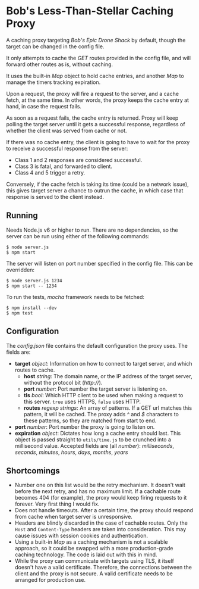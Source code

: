 # Bob's Less-Than-Stellar Caching Proxy
A caching proxy targeting _Bob's Epic Drone Shack_ by default, though the target can be changed in the config file.

It only attempts to cache the _GET_ routes provided in the config file, and will forward other routes as is, without caching.

It uses the built-in _Map_ object to hold cache entries, and another _Map_ to manage the timers tracking expiration.

Upon a request, the proxy will fire a request to the server, and a cache fetch, at the same time. In other words, the proxy keeps the cache entry at hand, in case the request fails.

As soon as a request fails, the cache entry is returned. Proxy will keep polling the target server until it gets a successful response, regardless of whether the client was served from cache or not.

If there was no cache entry, the client is going to have to wait for the proxy to receive a successful response from the server:
- Class 1 and 2 responses are considered successful.
- Class 3 is fatal, and forwarded to client.
- Class 4 and 5 trigger a retry.

Conversely, if the cache fetch is taking its time (could be a network issue), this gives target server a chance to outrun the cache, in which case that response is served to the client instead.

## Running
Needs Node.js v6 or higher to run. There are no dependencies, so the server can be run using either of the following commands:
```
$ node server.js
$ npm start
```

The server will listen on port number specified in the config file. This can be overridden:
```
$ node server.js 1234
$ npm start -- 1234
```

To run the tests, _mocha_ framework needs to be fetched:
```
$ npm install --dev
$ npm test
```

## Configuration
The _config.json_ file contains the default configuration the proxy uses. The fields are:
- __target__ _object_: Information on how to connect to target server, and which routes to cache.
  - __host__ _string_: The domain name, or the IP address of the target server, without the protocol bit (_http://_).
  - __port__ _number_: Port number the target server is listening on.
  - __tls__ _bool_: Which HTTP client to be used when making a request to this server. `true` uses HTTPS, `false` uses HTTP.
  - __routes__ _regexp strings_: An array of patterns. If a GET url matches this pattern, it will be cached. The proxy adds _^_ and _$_ characters to these patterns, so they are matched from start to end.
- __port__ _number_: Port number the proxy is going to listen on.
- __expiration__ _object_: Dictates how long a cache entry should last. This object is passed straight to `utils/time.js` to be crunched into a millisecond value. Accepted fields are (all _number_): _milliseconds_, _seconds_, _minutes_, _hours_, _days_, _months_, _years_

## Shortcomings
- Number one on this list would be the retry mechanism. It doesn't wait before the next retry, and has no maximum limit. If a cachable route becomes 404 (for example), the proxy would keep firing requests to it forever. Very first thing I would fix.
- Does not handle timeouts. After a certain time, the proxy should respond from cache when target server is unresponsive.
- Headers are blindly discarded in the case of cachable routes. Only the `Host` and `Content-Type` headers are taken into consideration. This may cause issues with session cookies and authentication.
- Using a built-in _Map_ as a caching mechanism is not a scalable approach, so it could be swapped with a more production-grade caching technology. The code is laid out with this in mind.
- While the proxy can communicate with targets using TLS, it itself doesn't have a valid certificate. Therefore, the connections between the client and the proxy is not secure. A valid certificate needs to be arranged for production use.
